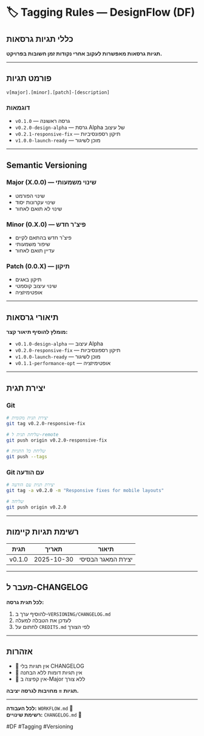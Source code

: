 # 🏷 Tagging Rules — DesignFlow (DF)

## כללי תגיות גרסאות

**תגיות גרסאות מאפשרות לעקוב אחרי נקודות זמן חשובות בפרויקט.**

---

## פורמט תגיות

```
v[major].[minor].[patch]-[description]
```

### דוגמאות

* `v0.1.0` — גרסה ראשונה
* `v0.2.0-design-alpha` — גרסת Alpha של עיצוב
* `v0.2.1-responsive-fix` — תיקון רספונסיביות
* `v1.0.0-launch-ready` — מוכן לשיגור

---

## Semantic Versioning

### Major (X.0.0) — שינוי משמעותי
* שינוי הפורמט
* שינוי עקרונות יסוד
* שינוי לא תואם לאחור

### Minor (0.X.0) — פיצ'ר חדש
* פיצ'ר חדש בהתאם לקיים
* שיפור משמעותי
* עדיין תואם לאחור

### Patch (0.0.X) — תיקון
* תיקון באגים
* שינוי עיצוב קוסמטי
* אופטימיזציה

---

## תיאורי גרסאות

**מומלץ להוסיף תיאור קצר:**

* `v0.1.0-design-alpha` — עיצוב Alpha
* `v0.2.0-responsive-fix` — תיקון רספונסיביות
* `v1.0.0-launch-ready` — מוכן לשיגור
* `v0.1.1-performance-opt` — אופטימיזציה

---

## יצירת תגית

### Git

```bash
# יצירת תגית מקומית
git tag v0.2.0-responsive-fix

# שליחת תגית ל-remote
git push origin v0.2.0-responsive-fix

# שליחת כל התגיות
git push --tags
```

### Git עם הודעה

```bash
# יצירת תגית עם הודעה
git tag -a v0.2.0 -m "Responsive fixes for mobile layouts"

# שליחה
git push origin v0.2.0
```

---

## רשימת תגיות קיימות

| תגית | תאריך | תיאור |
|------|--------|-------|
| v0.1.0 | 2025-10-30 | יצירת המאגר הבסיסי |

---

## מעבר ל-CHANGELOG

**לכל תגית גרסה:**
1. להוסיף ערך ב-`VERSIONING/CHANGELOG.md`
2. לעדכן את הטבלה למעלה
3. לחתום על `CREDITS.md` לפי הצורך

---

## אזהרות

- 🚫 אין תגיות בלי CHANGELOG
- 🚫 אין תגיות דומות ללא הבחנה
- 🚫 אין קפיצה ב-Major ללא צורך

**תגיות = מחויבות לגרסה יציבה.**

---

**לכל העבודה:** `WORKFLOW.md` 🔄  
**רשימת שינויים:** `CHANGELOG.md` 📝

#DF #Tagging #Versioning

